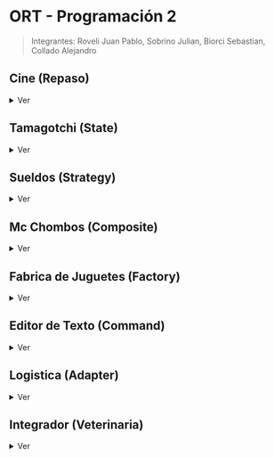 # ORT - Programación 2

> Integrantes: Roveli Juan Pablo, Sobrino Julian, Biorci Sebastian, Collado Alejandro

## Cine (Repaso)

<details>
<summary>Ver</summary>

- [Diagrama de Clases - Draw.io](https://viewer.diagrams.net/?tags=%7B%7D&highlight=0000ff&edit=_blank&layers=1&nav=1&title=P2-TP1.drawio#Uhttps%3A%2F%2Fdrive.google.com%2Fuc%3Fid%3D148tapdAQrPDNU6n19LAEI0-jur1yhp4R%26export%3Ddownload)
- [Diagrama de secuencia - Lucid](https://lucid.app/lucidchart/ea7a4a13-df07-4bca-b864-5e671b0c3036/edit?viewport_loc=-384%2C-334%2C4993%2C2543%2CFDQc8L-t--qg&invitationId=inv_29ac7782-30e6-4208-a4ac-6febe4853e98)

![](/assets/repaso-clases.jpg)
![](/assets/repaso-secuencia.png)

</details>

## Tamagotchi (State)

<details>
<summary>Ver</summary>

- [Draw.io](/assets/state.drawio)

![](/assets/state-clases.png)
![](/assets/state-secuencia.png)

</details>

## Sueldos (Strategy)

<details>
<summary>Ver</summary>

- [Draw.io](/assets/strategy.drawio)

![](/assets/strategy-clases.png)
![](/assets/strategy-secuencia.png)

</details>

## Mc Chombos (Composite)

<details>
<summary>Ver</summary>

- [Draw.io](/assets/composite.drawio)

![](/assets/composite-diagrama-de-clases.png)

### Primera Parte

![](/assets/composite-1ra-parte.png)

### Segunda Parte

![](/assets/composite-2da-parte.png)

### Cuarta Parte

![](/assets/composite-4ta-parte.png)

### Bonus Track

![](/assets/composite-bonus-track.png)

</details>

## Fabrica de Juguetes (Factory)

<details>
<summary>Ver</summary>

- [Draw.io](/assets/factory.drawio)

![](/assets/factory-clases.png)
![](/assets/factory-secuencia.png)

</details>

## Editor de Texto (Command)

<details>
<summary>Ver</summary>

- [Draw.io](/assets/command.drawio)

![](/assets/command-clases.png)

</details>

## Logistica (Adapter)

<details>
<summary>Ver</summary>

- [Draw.io](/assets/adapter.drawio)

![](/assets/adapter-clases.png)
![](/assets/adapter-secuencia.png)

</details>

## Integrador (Veterinaria)

<details>
<summary>Ver</summary>

- [Draw.io](/assets/integrador.drawio)

![](/assets/integrador-clases.png)
![](/assets/integrador-secuencia-01.png)
![](/assets/integrador-secuencia-02.png)
![](/assets/integrador-secuencia-03.png)
![](/assets/integrador-secuencia-04.png)

</details>
